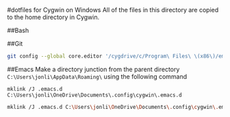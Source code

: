 #dotfiles for Cygwin on Windows
All of the files in this directory are copied to the home directory in Cygwin.

##Bash

##Git
```bash
git config --global core.editor '/cygdrive/c/Program\ Files\ \(x86\)/emacs-25.1-i686-w64-mingw32/bin/emacs.exe `cygpath --windows ${1}` && set'
```

##Emacs
Make a directory junction from the parent directory `C:\Users\jonli\AppData\Roaming\` using the following command

`mklink /J .emacs.d C:\Users\jonli\OneDrive\Documents\.config\cygwin\.emacs.d`

```bash
mklink /J .emacs.d C:\Users\jonli\OneDrive\Documents\.config\cygwin\.emacs.d
```
